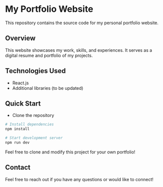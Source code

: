 # My Portfolio Website

This repository contains the source code for my personal portfolio website.

## Overview

This website showcases my work, skills, and experiences. It serves as a digital resume and portfolio of my projects.

## Technologies Used

- React.js
- Additional libraries (to be updated)

## Quick Start
- Clone the repository

```bash
# Install dependencies
npm install

# Start development server
npm run dev
```

Feel free to clone and modify this project for your own portfolio!

## Contact

Feel free to reach out if you have any questions or would like to connect!

